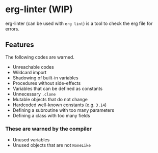 # erg-linter (WIP)

erg-linter (can be used with `erg lint`) is a tool to check the erg file for errors.

## Features

The following codes are warned.

* Unreachable codes
* Wildcard import
* Shadowing of built-in variables
* Procedures without side-effects
* Variables that can be defined as constants
* Unnecessary `.clone`
* Mutable objects that do not change
* Hardcoded well-known constants (e.g. `3.14`)
* Defining a subroutine with too many parameters
* Defining a class with too many fields

### These are warned by the compiler

* Unused variables
* Unused objects that are not `NoneLike`
